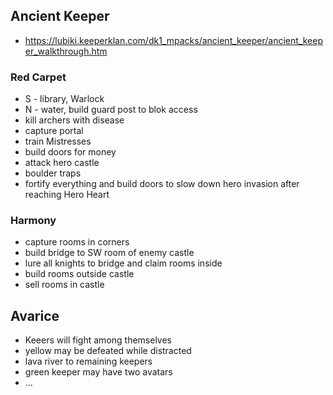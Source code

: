 ## Ancient Keeper
* https://lubiki.keeperklan.com/dk1_mpacks/ancient_keeper/ancient_keeper_walkthrough.htm

### Red Carpet
* S - library, Warlock
* N - water, build guard post to blok access
* kill archers with disease
* capture portal
* train Mistresses
* build doors for money
* attack hero castle
* boulder traps
* fortify everything and build doors to slow down hero invasion after reaching Hero Heart

### Harmony
* capture rooms in corners
* build bridge to SW room of enemy castle
* lure all knights to bridge and claim rooms inside
* build rooms outside castle
* sell rooms in castle

## Avarice
* Keeers will fight among themselves
* yellow may be defeated while distracted
* lava river to remaining keepers
* green keeper may have two avatars
* ...
